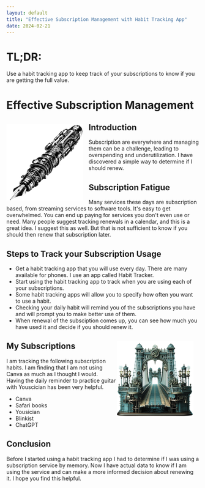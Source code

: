 ```yaml
---
layout: default
title: "Effective Subscription Management with Habit Tracking App"
date: 2024-02-21
---
```


# TL;DR:
Use a habit tracking app to keep track of your subscriptions to know if you are getting the full value.

# Effective Subscription Management
  
<img align="left" src="/assets/pen.PNG" alt="Pen" width="200" style="padding: 15px 15px 0px 0px;">  

## Introduction
Subscription are everywhere and managing them can be a challenge, leading to overspending and underutilization. I have discovered a simple way to determine if I should renew.

## Subscription Fatigue
Many services these days are subscription based, from streaming services to software tools. It's easy to get overwhelmed. You can end up paying for services you don't even use or need. Many people suggest tracking renewals in a calendar, and this is a great idea. I suggest this as well. But that is not sufficient to know if you should then renew that subscription later.

## Steps to Track your Subscription Usage
- Get a habit tracking app that you will use every day. There are many available for phones. I use an app called Habit Tracker.
- Start using the habit tracking app to track when you are using each of your subscriptions.
- Some habit tracking apps will allow you to specify how often you want to use a habit.
- Checking your daily habit will remind you of the subscriptions you have and will prompt you to make better use of them.
- When renewal of the subsciption comes up, you can see how much you have used it and decide if you should renew it.

<img align="right" src="/assets/bridge.png" alt="Bridge" width="200" style="padding: 15px 15px 0px 0px;">  

## My Subscriptions
I am tracking the following subscription habits. I am finding that I am not using Canva as much as I thought I would. Having the daily reminder to practice guitar with Youscician has been very helpful.
- Canva
- Safari books
- Yousician
- Blinkist
- ChatGPT

## Conclusion
Before I started using a habit tracking app I had to determine if I was using a subscription service by memory. Now I have actual data to know if I am using the service and can make a more informed decision about renewing it. I hope you find this helpful.
